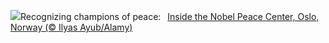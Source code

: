 ![](https://www.bing.com/th?id=OHR.NobelNorway_EN-US3740897457_UHD.jpg&w=1000)Recognizing champions of peace:&nbsp;&ensp;[Inside the Nobel Peace Center, Oslo, Norway (© Ilyas Ayub/Alamy)](https://www.bing.com/th?id=OHR.NobelNorway_EN-US3740897457_UHD.jpg)
<br><br/>
